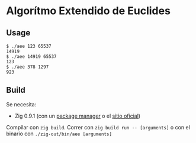 # Algorítmo Extendido de Euclides

## Usage

```
$ ./aee 123 65537
14919
$ ./aee 14919 65537
123
$ ./aee 378 1297
923
```

## Build

Se necesita:
- Zig 0.9.1 (con un [package manager](https://github.com/ziglang/zig/wiki/Install-Zig-from-a-Package-Manager) o el [sitio oficial](https://ziglang.org/download/))

Compilar con `zig build`. Correr con `zig build run -- [arguments]` o con el binario con `./zig-out/bin/aee [arguments]`